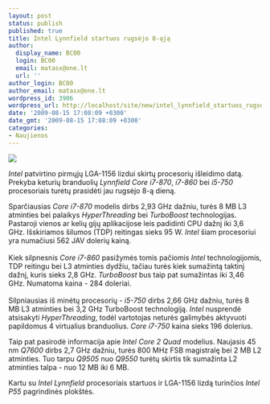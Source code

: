 ```yaml
---
layout: post
status: publish
published: true
title: Intel Lynnfield startuos rugsėjo 8-ąją
author:
  display_name: BC00
  login: BC00
  email: matasx@one.lt
  url: ''
author_login: BC00
author_email: matasx@one.lt
wordpress_id: 3906
wordpress_url: http://localhost/site/new/intel_lynnfield_startuos_rugsejo_8aja/
date: '2009-08-15 17:08:09 +0300'
date_gmt: '2009-08-15 17:08:09 +0300'
categories:
- Naujienos
---
```


<div class="imgright"><img src="http://tbn1.google.com/images?q=tbn:Tgz99uyFzKqS1M:http://www.transcapitalist.com/storage/intel.jpg"  /></div>
<p><i>Intel</i> patvirtino pirmųjų LGA-1156 lizdui skirtų procesorių išleidimo datą. Prekyba keturių branduolių <i>Lynnfield Core i7-870</i>, <i>i7-860</i> bei <i>i5-750</i> procesoriais turėtų prasidėti jau rugsėjo 8-ą dieną.</p>
<p>Sparčiausias <i>Core i7-870</i> modelis dirbs 2,93 GHz dažniu, turės 8 MB L3 atminties bei palaikys <i>HyperThreading</i> bei <i>TurboBoost</i> technologijas. Pastaroji vienos ar kelių gijų aplikacijose leis padidinti CPU dažnį iki 3,6 GHz. Išskiriamos šilumos (TDP) reitingas sieks 95 W. <i>Intel</i> šiam procesoriui yra numačiusi 562 JAV dolerių kainą.<br />
<br />Kiek silpnesnis <i>Core i7-860</i> pasižymės tomis pačiomis <i>Intel</i> technologijomis, TDP reitingu bei L3 atminties dydžiu, tačiau turės kiek sumažintą taktinį dažnį, kuris sieks 2,8 GHz. <i>TurboBoost</i> bus taip pat sumažintas iki 3,46 GHz. Numatoma kaina - 284 doleriai.<br />
<br />Silpniausias iš minėtų procesorių - <i>i5-750</i> dirbs 2,66 GHz dažniu, turės 8 MB L3 atminties bei 3,2 GHz TurboBoost technologiją. <i>Intel</i> nusprendė atsisakyti <i>HyperThreading</i>, todėl vartotojas neturės galimybės aktyvuoti papildomus 4 virtualius branduolius. <i>Core i7-750</i> kaina sieks 196 dolerius.  </p>
<p>Taip pat pasirodė informacija apie <i>Intel Core 2 Quad</i> modelius. Naujasis 45 nm <i>Q7600</i> dirbs 2,7 GHz dažniu, turės 800 MHz FSB magistralę bei 2 MB L2 atminties. Tuo tarpu <i>Q9505</i> nuo <i>Q9550</i> turėtų skirtis tik sumažinta L2 atminties talpa - nuo 12 MB iki 6 MB.</p>
<p>Kartu su <i>Intel Lynnfield</i> procesoriais startuos ir LGA-1156 lizdą turinčios <i>Intel P55</i> pagrindinės plokštės.</p>
